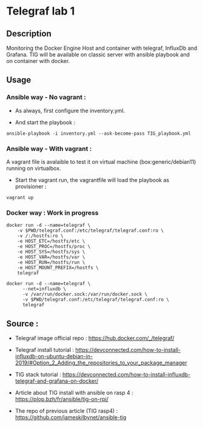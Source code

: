 # Telegraf lab 1

## Description 

Monitoring the Docker Engine Host and container with telegraf, InfluxDb and Grafana.
TIG will be available on classic server with ansible playbook and on container with docker.

## Usage 

### Ansible way - No vagrant : 

- As always, first configure the inventory.yml.

- And start the playbook : 
```
ansible-playbook -i inventory.yml --ask-become-pass TIG_playbook.yml
```

### Ansible way - With vagrant : 

A vagrant file is avalaible to test it on virtual machine (box:generic/debian11) running on virtualbox.

- Start the vagrant run, the vagrantfile will load the playbook as provisioner :
```
vagrant up
```

### Docker way : Work in progress


```
docker run -d --name=telegraf \
	-v $PWD/telegraf.conf:/etc/telegraf/telegraf.conf:ro \
	-v /:/hostfs:ro \
	-e HOST_ETC=/hostfs/etc \
	-e HOST_PROC=/hostfs/proc \
	-e HOST_SYS=/hostfs/sys \
	-e HOST_VAR=/hostfs/var \
	-e HOST_RUN=/hostfs/run \
	-e HOST_MOUNT_PREFIX=/hostfs \
	telegraf
```

```
docker run -d --name=telegraf \
      --net=influxdb \
      -v /var/run/docker.sock:/var/run/docker.sock \
      -v $PWD/telegraf.conf:/etc/telegraf/telegraf.conf:ro \
      telegraf
```

## Source :

- Telegraf image official repo : https://hub.docker.com/_/telegraf/

- Telegraf install tutorial : https://devconnected.com/how-to-install-influxdb-on-ubuntu-debian-in-2019/#Option_2_Adding_the_repositories_to_your_package_manager

- TIG stack tutorial : https://devconnected.com/how-to-install-influxdb-telegraf-and-grafana-on-docker/

- Article about TIG install with ansible on rasp 4 : https://plop.bzh/fr/ansible/tig-on-rpi/

- The repo of previous article (TIG rasp4) : https://github.com/jameskilbynet/ansible-tig